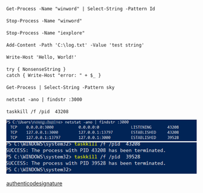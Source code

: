     Get-Process -Name "winword" | Select-String -Pattern Id

    Stop-Process -Name "winword"

    Stop-Process -Name "iexplore"

    Add-Content -Path 'C:\log.txt' -Value 'test string'

    Write-Host 'Hello, World!'

    try { NonsenseString }
    catch { Write-Host "error: " + $_ }

    Get-Process | Select-String -Pattern sky

    netstat -ano | findstr :3000

    taskkill /f /pid  43208

<img src="find_port_pid.png">    

<img src="killpid.png">

[authenticodesignature](https://docs.microsoft.com/en-us/powershell/module/microsoft.powershell.security/set-authenticodesignature)